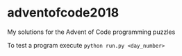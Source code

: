 # adventofcode2018
My solutions for the Advent of Code programming puzzles

To test a program execute `python run.py <day_number>`
